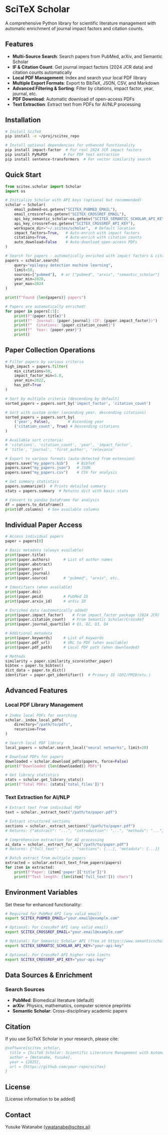 <!-- ---
!-- Timestamp: 2025-07-22 15:08:48
!-- Author: ywatanabe
!-- File: /home/ywatanabe/proj/scitex_repo/src/scitex/scholar/README.md
!-- --- -->

# SciTeX Scholar

A comprehensive Python library for scientific literature management with automatic enrichment of journal impact factors and citation counts.

## Features

- **Multi-Source Search**: Search papers from PubMed, arXiv, and Semantic Scholar
- **IF & Citation Count**: Get journal impact factors (2024 JCR data) and citation counts automatically
- **Local PDF Management**: Index and search your local PDF library
- **Multiple Export Formats**: Export to BibTeX, JSON, CSV, and Markdown
- **Advanced Filtering & Sorting**: Filter by citations, impact factor, year, journal, etc.
- **PDF Download**: Automatic download of open-access PDFs
- **Text Extraction**: Extract text from PDFs for AI/NLP processing

## Installation

```bash
# Install SciTeX
pip install -e ~/proj/scitex_repo

# Install optional dependencies for enhanced functionality
pip install impact-factor  # For real 2024 JCR impact factors
pip install PyMuPDF       # For PDF text extraction
pip install sentence-transformers  # For vector similarity search
```

## Quick Start

```python
from scitex.scholar import Scholar
import os

# Initialize Scholar with API keys (optional but recommended)
scholar = Scholar(
    email_pubmed=os.getenv("SCITEX_PUBMED_EMAIL"),
    email_crossref=os.getenv("SCITEX_CROSSREF_EMAIL"),
    api_key_semantic_scholar=os.getenv("SCITEX_SEMANTIC_SCHOLAR_API_KEY"),
    api_key_crossref=os.getenv("SCITEX_CROSSREF_API_KEY"),
    workspace_dir="~/.scitex/scholar",  # Default location
    impact_factors=True,   # Auto-enrich with impact factors
    citations=True,        # Auto-enrich with citation counts  
    auto_download=False    # Auto-download open-access PDFs
)

# Search for papers - automatically enriched with impact factors & citations
papers = scholar.search(
    query="epilepsy detection machine learning",
    limit=50,
    sources=["pubmed"],  # or ["pubmed", "arxiv", "semantic_scholar"]
    year_min=2020,
    year_max=2024
)

print(f"Found {len(papers)} papers")

# Papers are automatically enriched!
for paper in papers[:3]:
    print(f"{paper.title}")
    print(f"  Journal: {paper.journal} (IF: {paper.impact_factor})")
    print(f"  Citations: {paper.citation_count}")
    print(f"  Year: {paper.year}")
    print()
```

## Paper Collection Operations

```python
# Filter papers by various criteria
high_impact = papers.filter(
    min_citations=50,
    impact_factor_min=5.0,
    year_min=2022,
    has_pdf=True
)

# Sort by multiple criteria (descending by default)
sorted_papers = papers.sort_by('impact_factor', 'citation_count')

# Sort with custom order (ascending year, descending citations)
sorted_papers = papers.sort_by(
    ('year', False),        # Ascending year
    ('citation_count', True) # Descending citations
)

# Available sort criteria:
# 'citations', 'citation_count', 'year', 'impact_factor', 
# 'title', 'journal', 'first_author', 'relevance'

# Export to various formats (auto-detected from extension)
papers.save("my_papers.bib")    # BibTeX
papers.save("my_papers.json")   # JSON
papers.save("my_papers.csv")    # CSV for analysis

# Get summary statistics
papers.summarize()  # Prints detailed summary
stats = papers.summary  # Returns dict with basic stats

# Convert to pandas DataFrame for analysis
df = papers.to_dataframe()
print(df.columns)  # See available columns
```

## Individual Paper Access

```python
# Access individual papers
paper = papers[0]

# Basic metadata (always available)
print(paper.title)
print(paper.authors)      # List of author names
print(paper.abstract)
print(paper.year)
print(paper.journal)
print(paper.source)       # "pubmed", "arxiv", etc.

# Identifiers (when available)
print(paper.doi)
print(paper.pmid)         # PubMed ID
print(paper.arxiv_id)     # arXiv ID

# Enriched data (automatically added)
print(paper.impact_factor)    # From impact_factor package (2024 JCR)
print(paper.citation_count)   # From Semantic Scholar/CrossRef
print(paper.journal_quartile) # Q1, Q2, Q3, Q4

# Additional metadata
print(paper.keywords)     # List of keywords
print(paper.pdf_url)      # URL to PDF (when available)
print(paper.pdf_path)     # Local PDF path (when downloaded)

# Methods
similarity = paper.similarity_score(other_paper)
bibtex = paper.to_bibtex()
dict_data = paper.to_dict()
identifier = paper.get_identifier()  # Primary ID (DOI/PMID/etc.)
```

## Advanced Features

### Local PDF Library Management

```python
# Index local PDFs for searching
scholar._index_local_pdfs(
    directory="/path/to/pdfs",
    recursive=True
)

# Search local PDF library
local_papers = scholar.search_local("neural networks", limit=20)

# Download PDFs for papers
downloaded = scholar.download_pdfs(papers, force=False)
print(f"Downloaded {len(downloaded)} PDFs")

# Get library statistics
stats = scholar.get_library_stats()
print(f"Total PDFs: {stats['total_files']}")
```

### Text Extraction for AI/NLP

```python
# Extract text from individual PDF
text = scholar._extract_text("/path/to/paper.pdf")

# Extract structured sections
sections = scholar._extract_sections("/path/to/paper.pdf")
# Returns: {"abstract": "...", "introduction": "...", "methods": "..."}

# Comprehensive extraction for AI processing
ai_data = scholar._extract_for_ai("/path/to/paper.pdf")
# Returns: {"full_text": "...", "sections": {...}, "metadata": {...}}

# Batch extract from multiple papers
extracted = scholar.extract_text_from_papers(papers)
for item in extracted:
    print(f"Paper: {item['paper']['title']}")
    print(f"Text length: {len(item['full_text'])} chars")
```

## Environment Variables

Set these for enhanced functionality:

```bash
# Required for PubMed API (any valid email)
export SCITEX_PUBMED_EMAIL="your.email@example.com"

# Optional: For CrossRef API (any valid email)
export SCITEX_CROSSREF_EMAIL="your.email@example.com"

# Optional: For Semantic Scholar API (free at https://www.semanticscholar.org/product/api)
export SCITEX_SEMANTIC_SCHOLAR_API_KEY="your-api-key"

# Optional: For CrossRef API higher rate limits
export SCITEX_CROSSREF_API_KEY="your-api-key"
```

## Data Sources & Enrichment

### Search Sources
- **PubMed**: Biomedical literature (default)
- **arXiv**: Physics, mathematics, computer science preprints
- **Semantic Scholar**: Cross-disciplinary academic papers

## Citation

If you use SciTeX Scholar in your research, please cite:

```bibtex
@software{scitex_scholar,
  title = {SciTeX Scholar: Scientific Literature Management with Automatic Enrichment},
  author = {Watanabe, Yusuke},
  year = {2025},
  url = {https://github.com/your-repo/scitex}
}
```

## License

[License information to be added]

## Contact

Yusuke Watanabe (ywatanabe@scitex.ai)

<!-- EOF -->